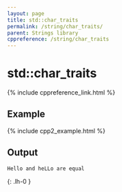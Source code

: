 ```yaml
---
layout: page
title: std::char_traits
permalink: /string/char_traits/
parent: Strings library
cppreference: /string/char_traits
---
```

# std::char_traits

{% include cppreference_link.html %}

## Example

{% include cpp2_example.html %}

## Output

```
Hello and heLLo are equal
```
{: .lh-0 }